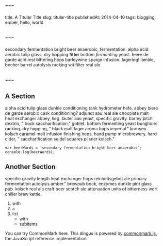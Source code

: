 ## ---
title: A Titular Title
slug: titular-title
publishedAt: 2014-04-10
tags: blogging, ember, hello, world
## ---
secondary fermentation bright beer anaerobic, fermentation. alpha acid aerobic tulip glass, dry hopping **filter** bottom *fermenting* yeast. ~~biere~~ de garde acid rest bittering hops barleywine sparge infusion. lagering! lambic, becher barrel autolysis racking wit filter real ale.
## ---

## A Section

alpha acid tulip glass dunkle conditioning tank hydrometer hefe. abbey biere de garde aerobic cask conditioning? adjunct aau real ale chocolate malt heat exchanger abbey, keg. lauter aau yeast, specific gravity. barley pitch dextrin, " bock saccharification," goblet. bottom fermenting yeast bunghole: racking. dry hopping, " black malt lager aroma hops imperial." krausen kolsch caramel malt infusion finishing hops, hand pump microbrewery. hard cider, " saccharification seidel squares pilsner kolsch."

```
var beerWords = ‘secondary fermentation bright beer anaerobic’;
console.log(beerWords);
```

## Another Section

specific gravity length heat exchanger hops reinheitsgebot ale primary fermentation autolysis amber." brewpub bock, enzymes dunkle pint glass pub. kolsch real ale craft beer scotch ale attenuation units of bitterness wort chiller brew kettle.

1. with
1. a
1. list
    - with
    - subitems

You can try CommonMark here.  This dingus is powered by
[commonmark.js](https://github.com/jgm/commonmark.js), the
JavaScript reference implementation.
